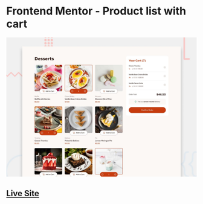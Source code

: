 # Frontend Mentor - Product list with cart

![Design preview for the Product list with cart coding challenge](./preview.jpg)

## [Live Site](https://nashrulmalik.github.io/fm27-cart/)
